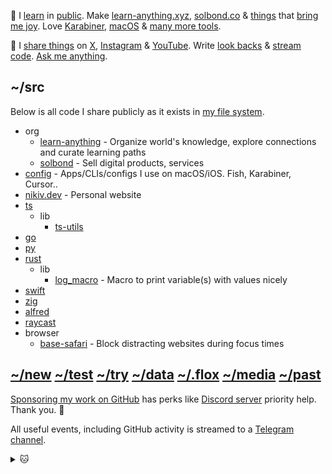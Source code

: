 👋 I [learn](https://nikiv.dev/learn) in [public](https://nikiv.dev). Make [learn-anything.xyz](https://github.com/learn-anything/learn-anything), [solbond.co](https://github.com/solbond/solbond) & [things](https://nikiv.dev/focus) that [bring me joy](https://nikiv.dev/likes). Love [Karabiner](http://nikiv.dev/karabiner), [macOS](https://github.com/nikitavoloboev/config) & [many more tools](http://nikiv.dev/workflow).

💛 I [share things](https://nikiv.dev/sharing) on [X](https://twitter.com/nikitavoloboev), [Instagram](https://www.instagram.com/nikitavoloboev) & [YouTube](https://www.youtube.com/channel/UCEKqrUfr_FMKIO9XSJS4vDw). Write [look backs](https://nikiv.dev/looking-back) & [stream code](https://nikiv.dev/stream). [Ask me anything](https://github.com/nikitavoloboev/ama).

## ~/src

Below is all code I share publicly as it exists in [my file system](https://nikiv.dev/my-file-system).

- org
  - [learn-anything](https://github.com/learn-anything/learn-anything) - Organize world's knowledge, explore connections and curate learning paths
  - [solbond](https://github.com/solbond/solbond) - Sell digital products, services
- [config](https://github.com/nikitavoloboev/config) - Apps/CLIs/configs I use on macOS/iOS. Fish, Karabiner, Cursor..
- [nikiv.dev](https://github.com/nikitavoloboev/nikiv.dev) - Personal website
- [ts](https://github.com/nikitavoloboev/ts)
  - lib
    - [ts-utils](https://github.com/nikitavoloboev/ts-utils)
- [go](https://github.com/nikitavoloboev/go)
- [py](https://github.com/nikitavoloboev/py)
- [rust](https://github.com/nikitavoloboev/rust)
  - lib
    - [log_macro](https://github.com/nikitavoloboev/log_macro) - Macro to print variable(s) with values nicely
- [swift](https://github.com/nikitavoloboev/swift)
- [zig](https://github.com/nikitavoloboev/zig)
- [alfred](https://github.com/nikitavoloboev/alfred)
- [raycast](https://github.com/nikitavoloboev/raycast)
- browser
  - [base-safari](https://github.com/nikitavoloboev/base-safari) - Block distracting websites during focus times

## [~/new](https://github.com/nikitavoloboev/new) [~/test](https://github.com/nikitavoloboev/test) [~/try](https://github.com/nikitavoloboev/try) [~/data](https://github.com/nikitavoloboev/data) [~/.flox](https://github.com/nikitavoloboev/.flox) [~/media](https://github.com/nikitavoloboev/media) [~/past](https://github.com/nikitavoloboev/past)

[Sponsoring my work on GitHub](https://github.com/sponsors/nikitavoloboev) has perks like [Discord server](https://discord.com/invite/TVafwaD23d) priority help. Thank you. 🖤

All useful events, including GitHub activity is streamed to a [Telegram channel](https://t.me/nikivi_log).

<details><summary>🐱</summary>
  <br/>
  <a href="https://nikiv.dev">
    <img width="800" heigth="200" src="https://raw.githubusercontent.com/nikitavoloboev/nikitavoloboev/main/cat.jpg"></img>
  </a>
</details>

<!-- TODO: add [3d] to entries for time before last commit of repo, automate daily snapshot -->
<!-- TODO: do it as part of website, richer -->
<!-- TODO: include private repos too? -->
<!-- TODO: get all repos that are in bio in good state & useful -->
